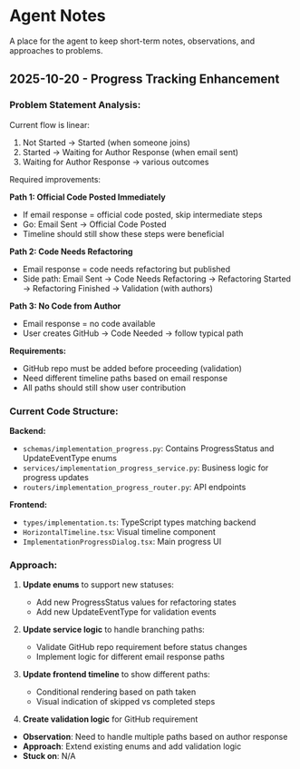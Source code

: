 # Agent Notes

A place for the agent to keep short-term notes, observations, and approaches to problems.

## 2025-10-20 - Progress Tracking Enhancement

### Problem Statement Analysis:

Current flow is linear:
1. Not Started → Started (when someone joins)
2. Started → Waiting for Author Response (when email sent)
3. Waiting for Author Response → various outcomes

Required improvements:

**Path 1: Official Code Posted Immediately**
- If email response = official code posted, skip intermediate steps
- Go: Email Sent → Official Code Posted
- Timeline should still show these steps were beneficial

**Path 2: Code Needs Refactoring**
- Email response = code needs refactoring but published
- Side path: Email Sent → Code Needs Refactoring → Refactoring Started → Refactoring Finished → Validation (with authors)

**Path 3: No Code from Author**
- Email response = no code available
- User creates GitHub → Code Needed → follow typical path

**Requirements:**
- GitHub repo must be added before proceeding (validation)
- Need different timeline paths based on email response
- All paths should still show user contribution

### Current Code Structure:

**Backend:**
- `schemas/implementation_progress.py`: Contains ProgressStatus and UpdateEventType enums
- `services/implementation_progress_service.py`: Business logic for progress updates
- `routers/implementation_progress_router.py`: API endpoints

**Frontend:**
- `types/implementation.ts`: TypeScript types matching backend
- `HorizontalTimeline.tsx`: Visual timeline component
- `ImplementationProgressDialog.tsx`: Main progress UI

### Approach:

1. **Update enums** to support new statuses:
   - Add new ProgressStatus values for refactoring states
   - Add new UpdateEventType for validation events

2. **Update service logic** to handle branching paths:
   - Validate GitHub repo requirement before status changes
   - Implement logic for different email response paths

3. **Update frontend timeline** to show different paths:
   - Conditional rendering based on path taken
   - Visual indication of skipped vs completed steps

4. **Create validation logic** for GitHub requirement

-   **Observation**: Need to handle multiple paths based on author response
-   **Approach**: Extend existing enums and add validation logic
-   **Stuck on**: N/A
